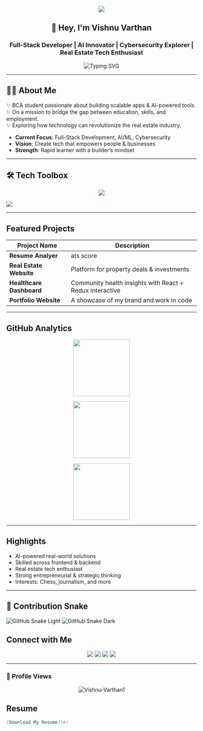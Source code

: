 <!-- 🚀 Advanced GitHub Profile README for Vishnu Varthan -->

<p align="center">
  <img src="https://capsule-render.vercel.app/api?type=waving&color=00C4FF&height=200&section=header&text=Vishnu%20Varthan&fontSize=50&fontColor=ffffff&animation=fadeIn&fontAlignY=38"/>
</p>

<h2 align="center">👋 Hey, I'm Vishnu Varthan</h2>
<h3 align="center">Full-Stack Developer | AI Innovator | Cybersecurity Explorer | Real Estate Tech Enthusiast</h3>

<p align="center">
  <img src="https://readme-typing-svg.herokuapp.com?font=Fira+Code&size=22&pause=1000&color=FFD700&width=700&lines=Turning+Ideas+into+Code;Solving+Job-Skill+Mismatch+with+AI;Blending+Tech+%26+Real+Estate;Always+Learning%2C+Always+Building" alt="Typing SVG" />
</p>

---

## 🧑‍💼 About Me

✨ BCA student passionate about building scalable apps & AI-powered tools.  
✨ On a mission to bridge the gap between education, skills, and employment.  
✨ Exploring how technology can revolutionize the real estate industry.

- **Current Focus**: Full-Stack Development, AI/ML, Cybersecurity  
- **Vision**: Create tech that empowers people & businesses  
- **Strength**: Rapid learner with a builder’s mindset  

---

## 🛠 Tech Toolbox 

<p align="center">
  <img src="https://skillicons.dev/icons?i=cpp,python,java,js,ts,html,css,react,redux,nodejs,express,mongodb,mysql,tailwind,pycharm,intellijidea" />
</p>
  <img src="https://skillicons.dev/icons?i=git,github,vscode,figma,ps,linux" />
</p>

---

##  Featured Projects

| Project Name           | Description                                      |
|------------------------|--------------------------------------------------|
|**Resume Analyer** | ats score|
| **Real Estate Website**| Platform for property deals & investments        |
| **Healthcare Dashboard**| Community health insights with React + Redux  interactive    |
| **Portfolio Website**   | A showcase of my brand and work in code         |

---

##  GitHub Analytics

<p align="center">
  
  <img src="https://github-readme-stats.vercel.app/api/top-langs/?username=Vishnu-Varthan1&layout=compact&theme=tokyonight" height="150"/>
</p>

<p align="center">
  <img src="https://github-readme-streak-stats.herokuapp.com/?user=Vishnu-Varthan1&theme=tokyonight" height="150"/> 
</p>

<p align="center">
  <img src="https://streak-stats.demolab.com?user=Vishnu-Varthan1&theme=tokyonight&hide_border=true&border_radius=10" height="150"/>
</p>


---

##  Highlights

- AI-powered real-world solutions  
- Skilled across frontend & backend  
- Real estate tech enthusiast  
- Strong entrepreneurial & strategic thinking  
- Interests: Chess, journalism, and more  

---
## 🐍 Contribution Snake

![GitHub Snake Light](https://github.com/Vishnu-Varthan1/Vishnu-Varthan1/blob/output/snake.svg#gh-light-mode-only)
![GitHub Snake Dark](https://github.com/Vishnu-Varthan1/Vishnu-Varthan1/blob/output/snake-dark.svg#gh-dark-mode-only)


##  Connect with Me

<p align="center">
  <a href="https://www.linkedin.com/in/vishnuvarthanentrepreneur/" target="_blank"><img src="https://img.shields.io/badge/LinkedIn-0A66C2?logo=linkedin&logoColor=white" /></a>
  <a href="mailto:vishnuvarthan814@gmail.com"><img src="https://img.shields.io/badge/Email-D14836?logo=gmail&logoColor=white" /></a>
  <a href="https://github.com/Vishnu-Varthan1" target="_blank"><img src="https://img.shields.io/badge/GitHub-171515?logo=github&logoColor=white" /></a>
  <!-- Optionally, add or remove Twitter if used -->
  <a href="https://twitter.com/YOUR_TWITTER" target="_blank"><img src="https://img.shields.io/badge/Twitter-1DA1F2?logo=twitter&logoColor=white" /></a>
</p>

---
### 👀 Profile Views
<p align="center">
  <img src="https://komarev.com/ghpvc/?username=Vishnu-Varthan1&label=Profile%20views&color=0e75b6&style=flat" alt="Vishnu-Varthan1" />
</p>


##  Resume

```markdown
[Download My Resume](#)
